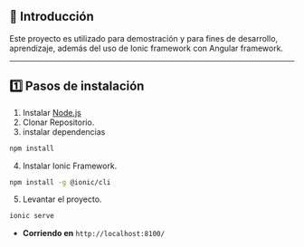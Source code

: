 ## 📖 Introducción
Este proyecto es utilizado para demostración y para fines de desarrollo, aprendizaje, además del uso de Ionic framework con Angular framework.

---
## 1️⃣ Pasos de instalación 
1. Instalar [Node.js](https://nodejs.org/en/download)
1. Clonar Repositorio.
2. instalar dependencias
```bash
npm install 
```
4. Instalar Ionic Framework.
```bash
npm install -g @ionic/cli
```
5. Levantar el proyecto.
```bash
ionic serve
```
 - **Corriendo en** `http://localhost:8100/`

